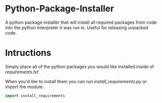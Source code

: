 # Python-Package-Installer
A python package installer that will install all required packages from code into the python interpreter it was run in. Useful for releasing unpacked code.

# Intructions
Simply place all of the python packages you would like installed inside of *requirements.txt*

When you'd like to install them you can run *install_requirements.py* or import the module:
```python
import install_requirements
```
